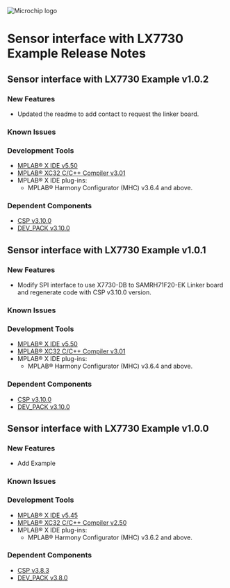 ﻿![Microchip logo](https://raw.githubusercontent.com/wiki/Microchip-MPLAB-Harmony/Microchip-MPLAB-Harmony.github.io/images/microchip_logo.png)

# Sensor interface with LX7730 Example Release Notes

## Sensor interface with LX7730 Example v1.0.2
### New Features
- Updated the readme to add contact to request the linker board.

### Known Issues

### Development Tools

* [MPLAB® X IDE v5.50](https://www.microchip.com/mplab/mplab-x-ide)
* [MPLAB® XC32 C/C++ Compiler v3.01](https://www.microchip.com/mplab/compilers)
* MPLAB® X IDE plug-ins:
    * MPLAB® Harmony Configurator (MHC) v3.6.4 and above.

### Dependent Components

* [CSP v3.10.0](https://github.com/Microchip-MPLAB-Harmony/csp/releases/tag/v3.10.0)
* [DEV_PACK v3.10.0](https://github.com/Microchip-MPLAB-Harmony/dev_packs/releases/tag/v3.10.0)


## Sensor interface with LX7730 Example v1.0.1
### New Features
- Modify SPI interface to use X7730-DB to SAMRH71F20-EK Linker board and regenerate code with CSP v3.10.0 version.

### Known Issues

### Development Tools

* [MPLAB® X IDE v5.50](https://www.microchip.com/mplab/mplab-x-ide)
* [MPLAB® XC32 C/C++ Compiler v3.01](https://www.microchip.com/mplab/compilers)
* MPLAB® X IDE plug-ins:
    * MPLAB® Harmony Configurator (MHC) v3.6.4 and above.

### Dependent Components

* [CSP v3.10.0](https://github.com/Microchip-MPLAB-Harmony/csp/releases/tag/v3.10.0)
* [DEV_PACK v3.10.0](https://github.com/Microchip-MPLAB-Harmony/dev_packs/releases/tag/v3.10.0)


## Sensor interface with LX7730 Example v1.0.0
### New Features
- Add Example

### Known Issues

### Development Tools

* [MPLAB® X IDE v5.45](https://www.microchip.com/mplab/mplab-x-ide)
* [MPLAB® XC32 C/C++ Compiler v2.50](https://www.microchip.com/mplab/compilers)
* MPLAB® X IDE plug-ins:
    * MPLAB® Harmony Configurator (MHC) v3.6.2 and above.

### Dependent Components

* [CSP v3.8.3](https://github.com/Microchip-MPLAB-Harmony/csp/releases/tag/v3.8.3)
* [DEV_PACK v3.8.0](https://github.com/Microchip-MPLAB-Harmony/dev_packs/releases/tag/v3.8.0)


